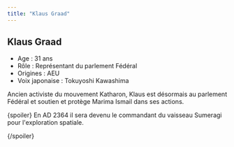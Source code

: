 ```yaml
---
title: "Klaus Graad"
---
```


Klaus Graad
-----------


- Age : 31 ans  
- Rôle : Représentant du parlement Fédéral   
- Origines : AEU  
- Voix japonaise : Tokuyoshi Kawashima


Ancien activiste du mouvement Katharon, Klaus est désormais au parlement Fédéral et soutien et protège Marima Ismail dans ses actions.


{spoiler}
En AD 2364 il sera devenu le commandant du vaisseau Sumeragi pour l'exploration spatiale.


{/spoiler}